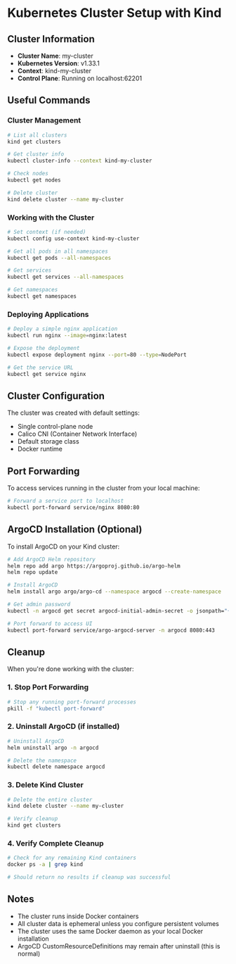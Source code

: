 # Kubernetes Cluster Setup with Kind

## Cluster Information
- **Cluster Name**: my-cluster
- **Kubernetes Version**: v1.33.1
- **Context**: kind-my-cluster
- **Control Plane**: Running on localhost:62201

## Useful Commands

### Cluster Management
```bash
# List all clusters
kind get clusters

# Get cluster info
kubectl cluster-info --context kind-my-cluster

# Check nodes
kubectl get nodes

# Delete cluster
kind delete cluster --name my-cluster
```

### Working with the Cluster
```bash
# Set context (if needed)
kubectl config use-context kind-my-cluster

# Get all pods in all namespaces
kubectl get pods --all-namespaces

# Get services
kubectl get services --all-namespaces

# Get namespaces
kubectl get namespaces
```

### Deploying Applications
```bash
# Deploy a simple nginx application
kubectl run nginx --image=nginx:latest

# Expose the deployment
kubectl expose deployment nginx --port=80 --type=NodePort

# Get the service URL
kubectl get service nginx
```

## Cluster Configuration
The cluster was created with default settings:
- Single control-plane node
- Calico CNI (Container Network Interface)
- Default storage class
- Docker runtime

## Port Forwarding
To access services running in the cluster from your local machine:
```bash
# Forward a service port to localhost
kubectl port-forward service/nginx 8080:80
```

## ArgoCD Installation (Optional)
To install ArgoCD on your Kind cluster:
```bash
# Add ArgoCD Helm repository
helm repo add argo https://argoproj.github.io/argo-helm
helm repo update

# Install ArgoCD
helm install argo argo/argo-cd --namespace argocd --create-namespace

# Get admin password
kubectl -n argocd get secret argocd-initial-admin-secret -o jsonpath="{.data.password}" | base64 -d

# Port forward to access UI
kubectl port-forward service/argo-argocd-server -n argocd 8080:443
```

## Cleanup
When you're done working with the cluster:

### 1. Stop Port Forwarding
```bash
# Stop any running port-forward processes
pkill -f "kubectl port-forward"
```

### 2. Uninstall ArgoCD (if installed)
```bash
# Uninstall ArgoCD
helm uninstall argo -n argocd

# Delete the namespace
kubectl delete namespace argocd
```

### 3. Delete Kind Cluster
```bash
# Delete the entire cluster
kind delete cluster --name my-cluster

# Verify cleanup
kind get clusters
```

### 4. Verify Complete Cleanup
```bash
# Check for any remaining Kind containers
docker ps -a | grep kind

# Should return no results if cleanup was successful
```

## Notes
- The cluster runs inside Docker containers
- All cluster data is ephemeral unless you configure persistent volumes
- The cluster uses the same Docker daemon as your local Docker installation
- ArgoCD CustomResourceDefinitions may remain after uninstall (this is normal) 
